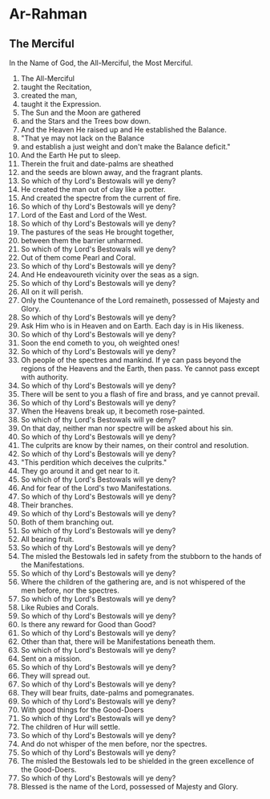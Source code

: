 # Ar-Rahman
## The Merciful

In the Name of God, the All-Merciful, the Most Merciful.

1. The All-Merciful
2. taught the Recitation,
3. created the man,
4. taught it the Expression.
5. The Sun and the Moon are gathered
6. and the Stars and the Trees bow down.
7. And the Heaven He raised up and He established the Balance.
8. "That ye may not lack on the Balance
9. and establish a just weight and don't make the Balance deficit."
10. And the Earth He put to sleep.
11. Therein the fruit and date-palms are sheathed
12. and the seeds are blown away, and the fragrant plants.
13. So which of thy Lord's Bestowals will ye deny?
14. He created the man out of clay like a potter.
15. And created the spectre from the current of fire.
16. So which of thy Lord's Bestowals will ye deny?
17. Lord of the East and Lord of the West.
18. So which of thy Lord's Bestowals will ye deny?
19. The pastures of the seas He brought together,
20. between them the barrier unharmed.
21. So which of thy Lord's Bestowals will ye deny?
22. Out of them come Pearl and Coral.
23. So which of thy Lord's Bestowals will ye deny?
24. And He endeavoureth vicinity over the seas as a sign.
25. So which of thy Lord's Bestowals will ye deny?
26. All on it will perish.
27. Only the Countenance of the Lord remaineth, possessed of Majesty and Glory.
28. So which of thy Lord's Bestowals will ye deny?
29. Ask Him who is in Heaven and on Earth. Each day is in His likeness.
30. So which of thy Lord's Bestowals will ye deny?
31. Soon the end cometh to you, oh weighted ones!
32. So which of thy Lord's Bestowals will ye deny?
33. Oh people of the spectres and mankind. If ye can pass beyond the regions of the Heavens and the Earth, then pass. Ye cannot pass except with authority.
34. So which of thy Lord's Bestowals will ye deny?
35. There will be sent to you a flash of fire and brass, and ye cannot prevail.
36. So which of thy Lord's Bestowals will ye deny?
37. When the Heavens break up, it becometh rose-painted.
38. So which of thy Lord's Bestowals will ye deny?
39. On that day, neither man nor spectre will be asked about his sin.
40. So which of thy Lord's Bestowals will ye deny?
41. The culprits are know by their names, on their control and resolution.
42. So which of thy Lord's Bestowals will ye deny?
43. "This perdition which deceives the culprits."
44. They go around it and get near to it.
45. So which of thy Lord's Bestowals will ye deny?
46. And for fear of the Lord's two Manifestations.
47. So which of thy Lord's Bestowals will ye deny?
48. Their branches.
49. So which of thy Lord's Bestowals will ye deny?
50. Both of them branching out.
51. So which of thy Lord's Bestowals will ye deny?
52. All bearing fruit.
53. So which of thy Lord's Bestowals will ye deny?
54. The misled the Bestowals led in safety from the stubborn to the hands of the Manifestations.
55. So which of thy Lord's Bestowals will ye deny?
56. Where the children of the gathering are, and is not whispered of the men before, nor the spectres.
57. So which of thy Lord's Bestowals will ye deny?
58. Like Rubies and Corals.
59. So which of thy Lord's Bestowals will ye deny?
60. Is there any reward for Good than Good?
61. So which of thy Lord's Bestowals will ye deny?
62. Other than that, there will be Manifestations beneath them.
63. So which of thy Lord's Bestowals will ye deny?
64. Sent on a mission.
65. So which of thy Lord's Bestowals will ye deny?
66. They will spread out.
67. So which of thy Lord's Bestowals will ye deny?
68. They will bear fruits, date-palms and pomegranates.
69. So which of thy Lord's Bestowals will ye deny?
70. With good things for the Good-Doers
71. So which of thy Lord's Bestowals will ye deny?
72. The children of Hur will settle.
73. So which of thy Lord's Bestowals will ye deny?
74. And do not whisper of the men before, nor the spectres.
75. So which of thy Lord's Bestowals will ye deny?
76. The misled the Bestowals led to be shielded in the green excellence of the Good-Doers.
77. So which of thy Lord's Bestowals will ye deny?
78. Blessed is the name of the Lord, possessed of Majesty and Glory.
